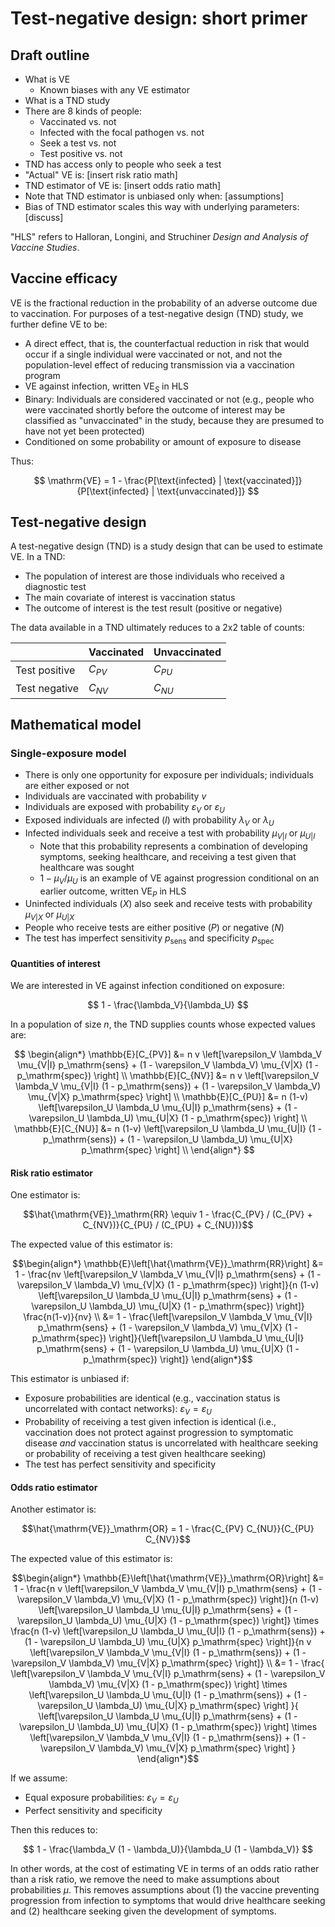 # Test-negative design: short primer

## Draft outline

- What is VE
  - Known biases with any VE estimator
- What is a TND study
- There are 8 kinds of people:
  - Vaccinated vs. not
  - Infected with the focal pathogen vs. not
  - Seek a test vs. not
  - Test positive vs. not
- TND has access only to people who seek a test
- "Actual" VE is: [insert risk ratio math]
- TND estimator of VE is: [insert odds ratio math]
- Note that TND estimator is unbiased only when: [assumptions]
- Bias of TND estimator scales this way with underlying parameters: [discuss]

"HLS" refers to Halloran, Longini, and Struchiner _Design and Analysis of Vaccine Studies_.

## Vaccine efficacy

VE is the fractional reduction in the probability of an adverse outcome due to vaccination. For purposes of a test-negative design (TND) study, we further define VE to be:

- A direct effect, that is, the counterfactual reduction in risk that would occur if a single individual were vaccinated or not, and not the population-level effect of reducing transmission via a vaccination program
- VE against infection, written $\mathrm{VE}_S$ in HLS
- Binary: Individuals are considered vaccinated or not (e.g., people who were vaccinated shortly before the outcome of interest may be classified as "unvaccinated" in the study, because they are presumed to have not yet been protected)
- Conditioned on some probability or amount of exposure to disease

Thus:

$$
\mathrm{VE} = 1 - \frac{P[\text{infected} | \text{vaccinated}]}{P[\text{infected} | \text{unvaccinated}]}
$$

## Test-negative design

A test-negative design (TND) is a study design that can be used to estimate VE. In a TND:

- The population of interest are those individuals who received a diagnostic test
- The main covariate of interest is vaccination status
- The outcome of interest is the test result (positive or negative)

The data available in a TND ultimately reduces to a 2x2 table of counts:

|               | Vaccinated | Unvaccinated |
| ------------- | ---------- | ------------ |
| Test positive | $C_{PV}$   | $C_{PU}$     |
| Test negative | $C_{NV}$   | $C_{NU}$     |

## Mathematical model

### Single-exposure model

- There is only one opportunity for exposure per individuals; individuals are either exposed or not
- Individuals are vaccinated with probability $v$
- Individuals are exposed with probability $\varepsilon_V$ or $\varepsilon_U$
- Exposed individuals are infected ($I$) with probability $\lambda_V$ or $\lambda_U$
- Infected individuals seek and receive a test with probability $\mu_{V|I}$ or $\mu_{U|I}$
  - Note that this probability represents a combination of developing symptoms, seeking healthcare, and receiving a test given that healthcare was sought
  - $1-\mu_V/\mu_U$ is an example of VE against progression conditional on an earlier outcome, written $\mathrm{VE}_P$ in HLS
- Uninfected individuals ($X$) also seek and receive tests with probability $\mu_{V|X}$ or $\mu_{U|X}$
- People who receive tests are either positive ($P$) or negative ($N$)
- The test has imperfect sensitivity $p_\mathrm{sens}$ and specificity $p_\mathrm{spec}$

#### Quantities of interest

We are interested in VE against infection conditioned on exposure:

$$
1 - \frac{\lambda_V}{\lambda_U}
$$

In a population of size $n$, the TND supplies counts whose expected values are:

$$
\begin{align*}
\mathbb{E}[C_{PV}] &= n v \left[\varepsilon_V \lambda_V \mu_{V|I} p_\mathrm{sens} + (1 - \varepsilon_V \lambda_V) \mu_{V|X} (1 - p_\mathrm{spec}) \right] \\
\mathbb{E}[C_{NV}] &= n v \left[\varepsilon_V \lambda_V \mu_{V|I} (1 - p_\mathrm{sens}) + (1 - \varepsilon_V \lambda_V) \mu_{V|X} p_\mathrm{spec} \right] \\
\mathbb{E}[C_{PU}] &= n (1-v) \left[\varepsilon_U \lambda_U \mu_{U|I} p_\mathrm{sens} + (1 - \varepsilon_U \lambda_U) \mu_{U|X} (1 - p_\mathrm{spec}) \right] \\
\mathbb{E}[C_{NU}] &= n (1-v) \left[\varepsilon_U \lambda_U \mu_{U|I} (1 - p_\mathrm{sens}) + (1 - \varepsilon_U \lambda_U) \mu_{U|X} p_\mathrm{spec} \right] \\
\end{align*}
$$

#### Risk ratio estimator

One estimator is:

```math
\hat{\mathrm{VE}}_\mathrm{RR} \equiv 1 - \frac{C_{PV} / (C_{PV} + C_{NV})}{C_{PU} / (C_{PU} + C_{NU})}
```

The expected value of this estimator is:

```math
\begin{align*}
\mathbb{E}\left[\hat{\mathrm{VE}}_\mathrm{RR}\right] &= 1 - \frac{nv \left[\varepsilon_V \lambda_V \mu_{V|I} p_\mathrm{sens} + (1 - \varepsilon_V \lambda_V) \mu_{V|X} (1 - p_\mathrm{spec}) \right]}{n (1-v) \left[\varepsilon_U \lambda_U \mu_{U|I} p_\mathrm{sens} + (1 - \varepsilon_U \lambda_U) \mu_{U|X} (1 - p_\mathrm{spec}) \right]} \frac{n(1-v)}{nv} \\
&= 1 - \frac{\left[\varepsilon_V \lambda_V \mu_{V|I} p_\mathrm{sens} + (1 - \varepsilon_V \lambda_V) \mu_{V|X} (1 - p_\mathrm{spec}) \right]}{\left[\varepsilon_U \lambda_U \mu_{U|I} p_\mathrm{sens} + (1 - \varepsilon_U \lambda_U) \mu_{U|X} (1 - p_\mathrm{spec}) \right]}
\end{align*}
```

This estimator is unbiased if:

- Exposure probabilities are identical (e.g., vaccination status is uncorrelated with contact networks): $\varepsilon_V = \varepsilon_U$
- Probability of receiving a test given infection is identical (i.e., vaccination does not protect against progression to symptomatic disease _and_ vaccination status is uncorrelated with healthcare seeking or probability of receiving a test given healthcare seeking)
- The test has perfect sensitivity and specificity

#### Odds ratio estimator

Another estimator is:

```math
\hat{\mathrm{VE}}_\mathrm{OR} = 1 - \frac{C_{PV} C_{NU}}{C_{PU} C_{NV}}
```

The expected value of this estimator is:

```math
\begin{align*}
\mathbb{E}\left[\hat{\mathrm{VE}}_\mathrm{OR}\right]
  &= 1 -
    \frac{n v \left[\varepsilon_V \lambda_V \mu_{V|I} p_\mathrm{sens} + (1 - \varepsilon_V \lambda_V) \mu_{V|X} (1 - p_\mathrm{spec}) \right]}{n (1-v) \left[\varepsilon_U \lambda_U \mu_{U|I} p_\mathrm{sens} + (1 - \varepsilon_U \lambda_U) \mu_{U|X} (1 - p_\mathrm{spec}) \right]}
    \times \frac{n (1-v) \left[\varepsilon_U \lambda_U \mu_{U|I} (1 - p_\mathrm{sens}) + (1 - \varepsilon_U \lambda_U) \mu_{U|X} p_\mathrm{spec} \right]}{n v \left[\varepsilon_V \lambda_V \mu_{V|I} (1 - p_\mathrm{sens}) + (1 - \varepsilon_V \lambda_V) \mu_{V|X} p_\mathrm{spec} \right]} \\
  &= 1 -
    \frac{
      \left[\varepsilon_V \lambda_V \mu_{V|I} p_\mathrm{sens} + (1 - \varepsilon_V \lambda_V) \mu_{V|X} (1 - p_\mathrm{spec}) \right] \times
      \left[\varepsilon_U \lambda_U \mu_{U|I} (1 - p_\mathrm{sens}) + (1 - \varepsilon_U \lambda_U) \mu_{U|X} p_\mathrm{spec} \right]
      }{
        \left[\varepsilon_U \lambda_U \mu_{U|I} p_\mathrm{sens} + (1 - \varepsilon_U \lambda_U) \mu_{U|X} (1 - p_\mathrm{spec}) \right] \times
        \left[\varepsilon_V \lambda_V \mu_{V|I} (1 - p_\mathrm{sens}) + (1 - \varepsilon_V \lambda_V) \mu_{V|X} p_\mathrm{spec} \right]
      }
\end{align*}
```

If we assume:

- Equal exposure probabilities: $\varepsilon_V = \varepsilon_U$
- Perfect sensitivity and specificity

Then this reduces to:

$$
1 - \frac{\lambda_V (1 - \lambda_U)}{\lambda_U (1 - \lambda_V)}
$$

In other words, at the cost of estimating VE in terms of an odds ratio rather than a risk ratio, we remove the need to make assumptions about probabilities $\mu$. This removes assumptions about (1) the vaccine preventing progression from infection to symptoms that would drive healthcare seeking and (2) healthcare seeking given the development of symptoms.
